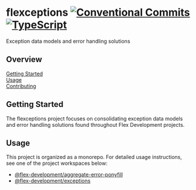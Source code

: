# flexceptions [![Conventional Commits](https://img.shields.io/badge/Conventional%20Commits-1.0.0-yellow.svg)](https://conventionalcommits.org) [![TypeScript](https://badgen.net/badge/-/typescript?icon=typescript&label)](https://www.typescriptlang.org/)

Exception data models and error handling solutions

## Overview

[Getting Started](#getting-started)  
[Usage](#usage)  
[Contributing](CONTRIBUTING.md)

## Getting Started

The flexceptions project focuses on consolidating exception data models and
error handling solutions found throughout Flex Development projects.

## Usage

This project is organized as a monorepo. For detailed usage instructions, see
one of the project workspaces below:

- [@flex-development/aggregate-error-ponyfill][1]
- [@flex-development/exceptions][2]

[1]: packages/aggregate-error-ponyfill/README.md#usage
[2]: packages/exceptions/README.md#usage

